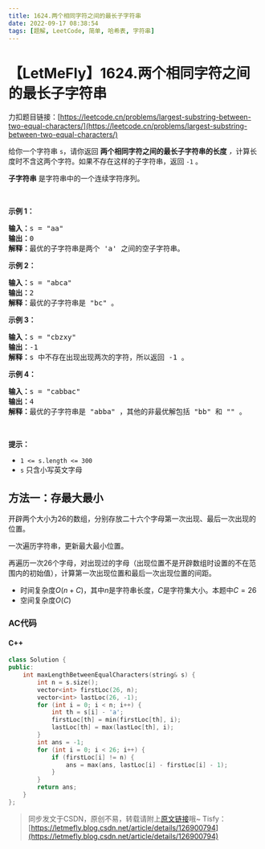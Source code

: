 ```yaml
---
title: 1624.两个相同字符之间的最长子字符串
date: 2022-09-17 08:38:54
tags: [题解, LeetCode, 简单, 哈希表, 字符串]
---
```


# 【LetMeFly】1624.两个相同字符之间的最长子字符串

力扣题目链接：[https://leetcode.cn/problems/largest-substring-between-two-equal-characters/](https://leetcode.cn/problems/largest-substring-between-two-equal-characters/)

<p>给你一个字符串 <code>s</code>，请你返回 <strong>两个相同字符之间的最长子字符串的长度</strong> <em>，</em>计算长度时不含这两个字符。如果不存在这样的子字符串，返回 <code>-1</code> 。</p>

<p><strong>子字符串</strong> 是字符串中的一个连续字符序列。</p>

<p> </p>

<p><strong>示例 1：</strong></p>

<pre><strong>输入：</strong>s = "aa"
<strong>输出：</strong>0
<strong>解释：</strong>最优的子字符串是两个 'a' 之间的空子字符串。</pre>

<p><strong>示例 2：</strong></p>

<pre><strong>输入：</strong>s = "abca"
<strong>输出：</strong>2
<strong>解释：</strong>最优的子字符串是 "bc" 。
</pre>

<p><strong>示例 3：</strong></p>

<pre><strong>输入：</strong>s = "cbzxy"
<strong>输出：</strong>-1
<strong>解释：</strong>s 中不存在出现出现两次的字符，所以返回 -1 。
</pre>

<p><strong>示例 4：</strong></p>

<pre><strong>输入：</strong>s = "cabbac"
<strong>输出：</strong>4
<strong>解释：</strong>最优的子字符串是 "abba" ，其他的非最优解包括 "bb" 和 "" 。
</pre>

<p> </p>

<p><strong>提示：</strong></p>

<ul>
	<li><code>1 &lt;= s.length &lt;= 300</code></li>
	<li><code>s</code> 只含小写英文字母</li>
</ul>


    
## 方法一：存最大最小

开辟两个大小为26的数组，分别存放二十六个字母第一次出现、最后一次出现的位置。

一次遍历字符串，更新最大最小位置。

再遍历一次26个字母，对出现过的字母（出现位置不是开辟数组时设置的不在范围内的初始值），计算第一次出现位置和最后一次出现位置的间距。

+ 时间复杂度$O(n + C)$，其中$n$是字符串长度，$C$是字符集大小。本题中$C=26$
+ 空间复杂度$O(C)$

### AC代码

#### C++

```cpp
class Solution {
public:
    int maxLengthBetweenEqualCharacters(string& s) {
        int n = s.size();
        vector<int> firstLoc(26, n);
        vector<int> lastLoc(26, -1);
        for (int i = 0; i < n; i++) {
            int th = s[i] - 'a';
            firstLoc[th] = min(firstLoc[th], i);
            lastLoc[th] = max(lastLoc[th], i);
        }
        int ans = -1;
        for (int i = 0; i < 26; i++) {
            if (firstLoc[i] != n) {
                ans = max(ans, lastLoc[i] - firstLoc[i] - 1);
            }
        }
        return ans;
    }
};
```

> 同步发文于CSDN，原创不易，转载请附上[原文链接](https://blog.letmefly.xyz/2022/09/17/LeetCode%201624.%E4%B8%A4%E4%B8%AA%E7%9B%B8%E5%90%8C%E5%AD%97%E7%AC%A6%E4%B9%8B%E9%97%B4%E7%9A%84%E6%9C%80%E9%95%BF%E5%AD%90%E5%AD%97%E7%AC%A6%E4%B8%B2/)哦~
> Tisfy：[https://letmefly.blog.csdn.net/article/details/126900794](https://letmefly.blog.csdn.net/article/details/126900794)
